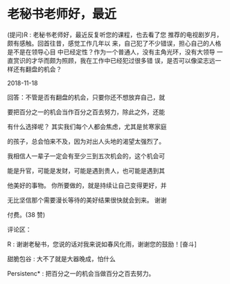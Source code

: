 # 老秘书老师好，最近

(提问)R : 老秘书老师好，最近反复听您的课程，也去看了您 推荐的电视剧岁月，颇有感触。回首往昔，感觉工作几年以 来，自己犯了不少错误，担心自己的人格是不是在领导心目 中已经定性？作为一个普通人，没有主角光环，没有大领导 一直赏识的才华而颇为照顾，我在工作中已经犯过很多错 误，是否可以像梁志远一样还有翻盘的机会？

2018-11-18

回答：不管是否有翻盘的机会，只要你还不想放弃自己，就

要把百分之一的机会当作百分之百去努力，除此之外，还能

有什么选择呢？ 其实我们每个人都会焦虑，尤其是贫寒家庭

的孩子，总会怕来不及，因为对出人头地的渴望太强烈了。

我相信人一辈子一定会有至少三到五次机会的，这个机会可

能是升官，可能是发财，可能是遇到贵人，也可能是遇到其

他美好的事物。 你所要做的，就是持续让自己变得更好，并

无比坚信那个需要漫长等待的美好结果很快就会到来。 谢谢

付费。(38 赞)

评论区：

R : 谢谢老秘书，您说的话对我来说如春风化雨，谢谢您的鼓励！[奋斗]

甜脆包谷 : 大不了就是大器晚成，怕什么

Persistenc* : 把百分之一的机会当做百分之百去努力。